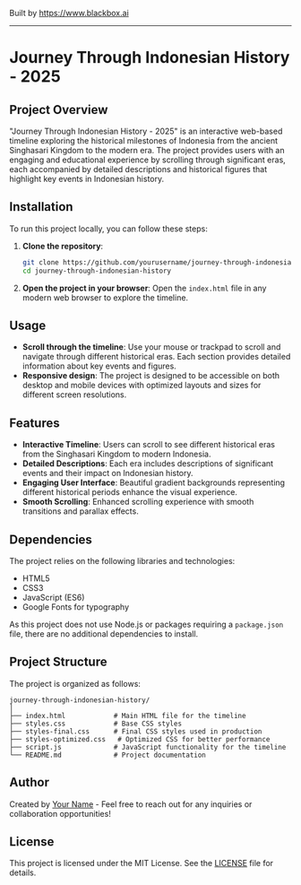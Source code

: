
Built by https://www.blackbox.ai

---

# Journey Through Indonesian History - 2025

## Project Overview
"Journey Through Indonesian History - 2025" is an interactive web-based timeline exploring the historical milestones of Indonesia from the ancient Singhasari Kingdom to the modern era. The project provides users with an engaging and educational experience by scrolling through significant eras, each accompanied by detailed descriptions and historical figures that highlight key events in Indonesian history.

## Installation
To run this project locally, you can follow these steps:

1. **Clone the repository**:
   ```bash
   git clone https://github.com/yourusername/journey-through-indonesian-history.git
   cd journey-through-indonesian-history
   ```

2. **Open the project in your browser**:
   Open the `index.html` file in any modern web browser to explore the timeline.

## Usage
- **Scroll through the timeline**: Use your mouse or trackpad to scroll and navigate through different historical eras. Each section provides detailed information about key events and figures.
- **Responsive design**: The project is designed to be accessible on both desktop and mobile devices with optimized layouts and sizes for different screen resolutions.

## Features
- **Interactive Timeline**: Users can scroll to see different historical eras from the Singhasari Kingdom to modern Indonesia.
- **Detailed Descriptions**: Each era includes descriptions of significant events and their impact on Indonesian history.
- **Engaging User Interface**: Beautiful gradient backgrounds representing different historical periods enhance the visual experience.
- **Smooth Scrolling**: Enhanced scrolling experience with smooth transitions and parallax effects.

## Dependencies
The project relies on the following libraries and technologies:
- HTML5
- CSS3
- JavaScript (ES6)
- Google Fonts for typography

As this project does not use Node.js or packages requiring a `package.json` file, there are no additional dependencies to install.

## Project Structure
The project is organized as follows:

```
journey-through-indonesian-history/
│
├── index.html            # Main HTML file for the timeline
├── styles.css            # Base CSS styles
├── styles-final.css      # Final CSS styles used in production
├── styles-optimized.css   # Optimized CSS for better performance
├── script.js             # JavaScript functionality for the timeline
└── README.md             # Project documentation
```

## Author
Created by [Your Name](https://github.com/yourusername) - Feel free to reach out for any inquiries or collaboration opportunities!

## License
This project is licensed under the MIT License. See the [LICENSE](LICENSE) file for details.